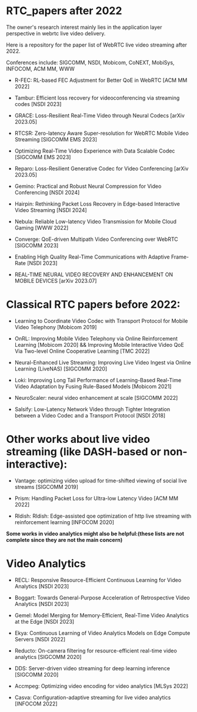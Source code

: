 # RTC_papers after 2022

The owner's research interest mainly lies in the application layer perspective in webrtc live video delivery.

Here is a repository for the paper list of WebRTC live video streaming after 2022.

Conferences include: SIGCOMM, NSDI, Mobicom, CoNEXT, MobiSys, INFOCOM, ACM MM, WWW

- R-FEC: RL-based FEC Adjustment for Better QoE in WebRTC [ACM MM 2022]

- Tambur: Efficient loss recovery for videoconferencing via streaming codes [NSDI 2023]

- GRACE: Loss-Resilient Real-Time Video through Neural Codecs [arXiv 2023.05]

- RTCSR: Zero-latency Aware Super-resolution for WebRTC Mobile Video Streaming [SIGCOMM EMS 2023]

- Optimizing Real-Time Video Experience with Data Scalable Codec [SIGCOMM EMS 2023]

- Reparo: Loss-Resilient Generative Codec for Video Conferencing [arXiv 2023.05]

- Gemino: Practical and Robust Neural Compression for Video Conferencing [NSDI 2024]

- Hairpin: Rethinking Packet Loss Recovery in Edge-based Interactive Video Streaming [NSDI 2024]

- Nebula: Reliable Low-latency Video Transmission for Mobile Cloud Gaming [WWW 2022]

- Converge: QoE-driven Multipath Video Conferencing over WebRTC [SIGCOMM 2023]

- Enabling High Quality Real-Time Communications with Adaptive Frame-Rate [NSDI 2023]

- REAL-TIME NEURAL VIDEO RECOVERY AND ENHANCEMENT ON MOBILE DEVICES [arXiv 2023.07]

# Classical RTC papers before 2022:

- Learning to Coordinate Video Codec with Transport Protocol for Mobile Video Telephony [Mobicom 2019]

- OnRL: Improving Mobile Video Telephony via Online Reinforcement Learning [Mobicom 2020] && Improving Mobile Interactive Video QoE Via Two-level Online Cooperative Learning [TMC 2022]

- Neural-Enhanced Live Streaming: Improving Live Video Ingest via Online Learning (LiveNAS) [SIGCOMM 2020]

- Loki: Improving Long Tail Performance of Learning-Based Real-Time Video Adaptation by Fusing Rule-Based Models [Mobicom 2021]

- NeuroScaler: neural video enhancement at scale [SIGCOMM 2022]

- Salsify: Low-Latency Network Video through Tighter Integration between a Video Codec and a Transport Protocol [NSDI 2018]

# Other works about live video streaming (like DASH-based or non-interactive):

- Vantage: optimizing video upload for time-shifted viewing of social live streams [SIGCOMM 2019]

- Prism: Handling Packet Loss for Ultra-low Latency Video [ACM MM 2022]

- Rldish: Rldish: Edge-assisted qoe optimization of http live streaming with reinforcement learning [INFOCOM 2020]


**Some works in video analytics might also be helpful:(these lists are not complete since they are not the main concern)**

# Video Analytics

- RECL: Responsive Resource-Efficient Continuous Learning for Video Analytics [NSDI 2023]

- Boggart: Towards General-Purpose Acceleration of Retrospective Video Analytics [NSDI 2023]

- Gemel: Model Merging for Memory-Efficient, Real-Time Video Analytics at the Edge [NSDI 2023]

- Ekya: Continuous Learning of Video Analytics Models on Edge Compute Servers [NSDI 2022]

- Reducto: On-camera filtering for resource-efficient real-time video analytics [SIGCOMM 2020]

- DDS: Server-driven video streaming for deep learning inference [SIGCOMM 2020]

- Accmpeg: Optimizing video encoding for video analytics [MLSys 2022]

- Casva: Configuration-adaptive streaming for live video analytics [INFOCOM 2022]

